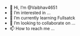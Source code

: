 - 👋 Hi, I’m @Vaibhav4651
- 👀 I’m interested in ...
- 🌱 I’m currently learning Fullsatck 
- 💞️ I’m looking to collaborate on ...
- 📫 How to reach me ...

<!---
Vaibhav4651/Vaibhav4651 is a ✨ special ✨ repository because its `README.md` (this file) appears on your GitHub profile.
You can click the Preview link to take a look at your changes.
--->
